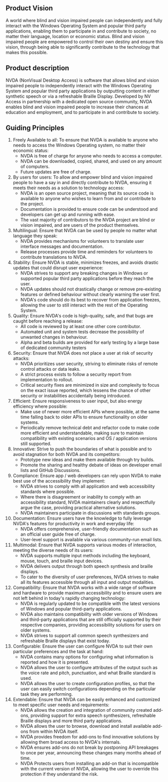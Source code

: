 ## Product Vision
A world where blind and vision impaired people can independently and fully interact with the Windows Operating System and popular third party applications, enabling them to participate in and contribute to society, no matter their language, location or economic status.
Blind and vision impaired people are empowered to control their own destiny and ensure this vision, through being able to significantly contribute to the technology that makes this possible.

## Product description
NVDA (NonVisual Desktop Access) is software that allows blind and vision impaired people to independently interact with the Windows Operating System and popular third party applications by outputting content in either synthetic speech or via a refreshable Braille Display.
Developed by NV Access in partnership with a dedicated open source community, NVDA enables blind and vision impaired people to increase their chances at education and employment, and to participate in and contribute to society.

## Guiding Principles
1. Freely Available to all: To ensure that NVDA is available to anyone who needs to access the Windows Operating system, no matter their economic status:
    * NVDA is free of charge for anyone who needs to access a computer.
    * NVDA can be downloaded, copied, shared, and used on any amount of computers.
    * Future updates are free of charge.
2. By users for users: To allow and empower blind and vision impaired people to have a say in and directly contribute to NVDA, ensuring it meets their needs as a solution to technology access:
    * NVDA is an open source project, meaning that its source code is available to anyone who wishes to learn from and or contribute to the project.
    * Documentation is provided to ensure code can be understood and developers can get up and running with ease.
    * The vast majority of contributors to the NVDA project are blind or vision impaired, and are users of the product themselves.
3. Multilingual: Ensure that NVDA can be used by people no matter what language they speak:
    * NVDA provides mechanisms for volunteers to translate user interface messages and documentation.
    * Release processes provide time and reminders for volunteers to contribute translations to NVDA. 
4. Stability: Ensure NVDA is stable, minimizes freezes, and avoids drastic updates that could disrupt user experience:
    * NVDA strives to support any breaking changes in Windows or supported popular third party applications before they reach the user.
    * NVDA updates should not drastically change or remove pre-existing features or defined behaviour without clearly warning the user first. 
    * NVDA's code should do its best to recover from application freezes, allowing the user to still interact with the rest of the Operating System.
5. Quality: Ensure NVDA's code is high-quality, safe, and that bugs are caught before reaching a release:
    * All code is reviewed by at least one other core contributor.
    * Automated unit and system tests decrease the possibility of unwanted changes in behaviour.
    * Alpha and beta builds are provided for early testing by a large base of dedicated community testers
6. Security: Ensure that NVDA does not place a user at risk of security attacks:
    * NVDA prioritizes user security, striving to eliminate risks of remote control attacks or data leaks.
    * A strict process exists to follow a security report from implementation to rollout.
    * Critical security fixes are minimized in size and complexity to focus on the exact issue reported, which lessens the chance of other security or instabilities accidentally being introduced. 
7. Efficient: Ensure responsiveness to user input, but also energy efficiency where possible:
    * Make use of newer more efficient APIs where possible, at the same time falling back to older APIs to ensure functionality on older systems. 
    * Periodically remove technical debt and refactor code to make code more efficient and understandable, making sure to maintain compatibility with existing scenarios and OS / application versions still supported.
8. Innovative: Strive to push the boundaries of what is possible and to avoid stagnation for both NVDA and its competitors:
    * Prototype new ideas and make them available through try builds.
    * Promote the sharing and healthy debate of ideas on developer email lists and GitHub Discussions.
9. Compliance: Ensure app / web developers can rely upon NVDA to make best use of the accessibility they implement:
    * NVDA strives to comply with all application and web accessibility standards where possible.
    * Where there is disagreement or inability to comply with an accessibility standard, NVDA maintainers  clearly and respectfully argue the case, providing practical alternative solutions.
    * NVDA maintainers participate in discussions with standards groups.
10. Documentation: Ensure users have the knowledge to fully leverage NVDA's features for productivity in work and everyday life:
    * NVDA offers comprehensive, user-friendly documentation such as an official user guide free of charge.
    * User-level support is available via various community-run email lists.
11. Multimodal: Ensure that NVDA supports various modes of interaction, meeting the diverse needs of its users:
    * NVDA supports multiple input methods including the keyboard, mouse, touch, and braille input devices.
    * NVDA delivers output through both speech synthesis and braille displays.
    * To cater to the diversity of user preferences, NVDA strives to make all its features accessible through all input and output modalities. 
12. Compatibility: Ensure that NVDA works with a wide range of software and hardware to provide maximum accessibility and to ensure users are not left behind in today's rapidly changing technology:
    * NVDA is regularly updated to be compatible with the latest versions of Windows and popular third-party applications.
    * NVDA also maintains compatibility with older versions of Windows and third-party applications that are still officially supported by their respective companies, providing accessibility solutions for users on older systems.
    * NVDA strives to support all common speech synthesizers and refreshable Braille displays that exist today.
13. Configurable: Ensure the user can configure NVDA to suit their own particular preferences and the task at hand:
    * NVDA contains many options for configuring what information is reported and how it is presented.
    * NVDA allows the user to configure attributes of the output such as the voice rate and pitch, punctuation, and what Braille standard is used.
    * NVDA allows the user to create configuration profiles, so that the user can easily switch configurations depending on the particular task they are performing.
14. Extendable: Ensure that NVDA can be easily enhanced and customized to meet specific user needs and requirements:
    * NVDA allows the creation and integration of community created add-ons, providing support for extra speech synthesizers, refreshable Braille displays and more third party applications. 
    * NVDA allows the user to browse, download and install available add-ons from within NVDA itself.
    * NVDA provides freedom for add-ons to find innovative solutions by allowing them broad access to NVDA's internals.
    * NVDA ensures add-ons do not break by postponing API breakages to once per year, announcing these changes many months ahead of time.
    * NVDA Protects users from installing an add-on that is incompatible with the current version of NVDA, allowing the user to override this protection if they understand the risk. 
  
  
